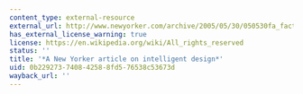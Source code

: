 ```yaml
---
content_type: external-resource
external_url: http://www.newyorker.com/archive/2005/05/30/050530fa_fact
has_external_license_warning: true
license: https://en.wikipedia.org/wiki/All_rights_reserved
status: ''
title: '*A New Yorker article on intelligent design*'
uid: 0b229273-7408-4258-8fd5-76538c53673d
wayback_url: ''
---
```

